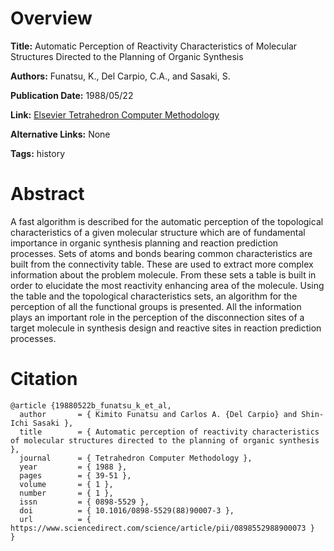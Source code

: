 # Overview
**Title:**
Automatic Perception of Reactivity Characteristics of Molecular Structures Directed to the Planning of Organic Synthesis

**Authors:**
Funatsu, K., Del Carpio, C.A., and Sasaki, S.

**Publication Date:**
1988/05/22

**Link:**
[Elsevier Tetrahedron Computer Methodology](https://www.sciencedirect.com/science/article/abs/pii/0898552988900073)

**Alternative Links:**
None

**Tags:**
history


# Abstract
A fast algorithm is described for the automatic perception of the topological characteristics of a given molecular structure which are of fundamental importance in organic synthesis planning and reaction prediction processes.
Sets of atoms and bonds bearing common characteristics are built from the connectivity table.
These are used to extract more complex information about the problem molecule.
From these sets a table is built in order to elucidate the most reactivity enhancing area of the molecule.
Using the table and the topological characteristics sets, an algorithm for the perception of all the functional groups is presented.
All the information plays an important role in the perception of the disconnection sites of a target molecule in synthesis design and reactive sites in reaction prediction processes.


# Citation
```
@article {19880522b_funatsu_k_et_al,
  author       = { Kimito Funatsu and Carlos A. {Del Carpio} and Shin-Ichi Sasaki },
  title        = { Automatic perception of reactivity characteristics of molecular structures directed to the planning of organic synthesis },
  journal      = { Tetrahedron Computer Methodology },
  year         = { 1988 },
  pages        = { 39-51 },
  volume       = { 1 },
  number       = { 1 },
  issn         = { 0898-5529 },
  doi          = { 10.1016/0898-5529(88)90007-3 },
  url          = { https://www.sciencedirect.com/science/article/pii/0898552988900073 }
}
```
